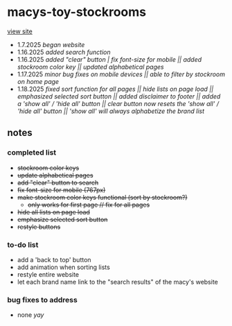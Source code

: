 # macys-toy-stockrooms
[view site](https://mariseymour.design/macys-toy-stockrooms/index.html)

- 1.7.2025 *began website*
- 1.16.2025 *added search function*
- 1.16.2025 *added "clear" button | fix font-size for mobile || added stockroom color key || updated alphabetical pages*
- 1.17.2025 *minor bug fixes on mobile devices || able to filter by stockroom on home page*
- 1.18.2025 *fixed sort function for all pages || hide lists on page load || emphasized selected sort button || added disclaimer to footer || added a 'show all' / 'hide all' button || clear button now resets the 'show all' / 'hide all' button || 'show all' will always alphabetize the brand list*


## notes

### completed list
- ~~stockroom color keys~~
- ~~update alphabetical pages~~
- ~~add "clear" button to search~~
- ~~fix font-size for mobile (767px)~~
- ~~make stockroom color keys functional (sort by stockroom?)~~
    - ~~only works for first page // fix for all pages~~
- ~~hide all lists on page load~~
- ~~emphasize selected sort button~~
- ~~restyle buttons~~

### to-do list
- add a 'back to top' button
- add animation when sorting lists
- restyle entire website
- let each brand name link to the "search results" of the macy's website

### bug fixes to address
- none *yay*